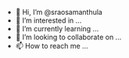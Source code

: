 - 👋 Hi, I’m @sraosamanthula
- 👀 I’m interested in ...
- 🌱 I’m currently learning ...
- 💞️ I’m looking to collaborate on ...
- 📫 How to reach me ...

<!---
sraosamanthula/sraosamanthula is a ✨ special ✨ repository because its `README.md` (this file) appears on your GitHub profile.
You can click the Preview link to take a look at your changes.
--->
